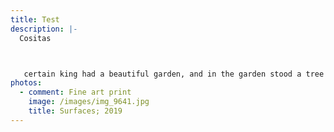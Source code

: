 ```yaml
---
title: Test
description: |-
  Cositas



   certain king had a beautiful garden, and in the garden stood a tree which bore golden apples. These apples were always counted, and about the time when they began to grow ripe it was found that every night one of them was gone. The king became very angry at this, and ordered the gardener to keep watch all night under the tree.
photos:
  - comment: Fine art print
    image: /images/img_9641.jpg
    title: Surfaces; 2019
---
```


